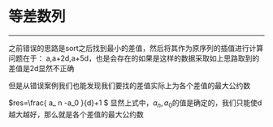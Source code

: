 # 等差数列

---

之前错误的思路是sort之后找到最小的差值，然后将其作为原序列的插值进行计算
问题在于：
a,a+2d,a+5d，也是会存在的如果是这样的数据采取如上思路取到的差值是2d显然不正确

但是从错误案例我们也能发现我们要找的差值实际上为各个差值的最大公约数

 $res=\frac{ a_ n -a_0 }{d}+1 $
 显然上式中，$a_n,a_0$的值是确定的，我们只能使d越大越好，那么就是各个差值的最大公约数
